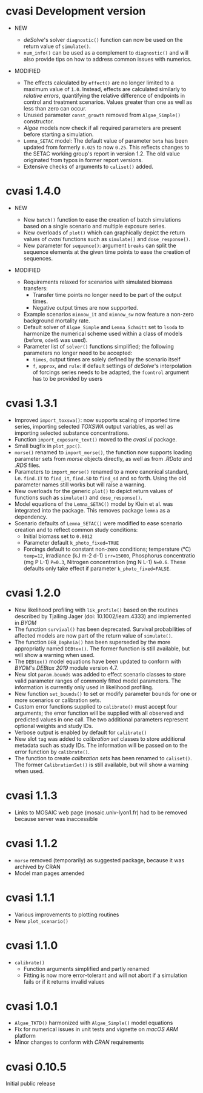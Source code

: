 # cvasi Development version

* NEW

   * *deSolve*'s solver `diagnostic()` function can now be used on the return
      value of `simulate()`.
   * `num_info()` can be used as a complement to `diagnostic()` and will also
      provide tips on how to address common issues with numerics.

* MODIFIED

   * The effects calculated by `effect()` are no longer limited to a maximum
     value of `1.0`. Instead, effects are calculated similarly to *relative errors*,
     quantifying the relative difference of endpoints in control and treatment
     scenarios. Values greater than one as well as less than zero can occur.
   * Unused parameter `const_growth` removed from `Algae_Simple()` constructor.
   * *Algae* models now check if all required parameters are present before
     starting a simulation.
   * `Lemna_SETAC` model: The default value of parameter `beta` has been updated
      from formerly `0.025` to now `0.25`. This reflects changes to the
      SETAC working group's report in version 1.2. The old value originated from
      typos in former report versions.
   * Extensive checks of arguments to `caliset()` added.

# cvasi 1.4.0

* NEW
   * New `batch()` function to ease the creation of batch simulations based on a
     single scenario and multiple exposure series.
   * New overloads of `plot()` which can graphically depict the return values of
     *cvasi* functions such as `simulate()` and `dose_response()`.
   * New parameter for `sequence()`: argument `breaks` can split the sequence
     elements at the given time points to ease the creation of sequences.
     
* MODIFIED
   * Requirements relaxed for scenarios with simulated biomass transfers:
      * Transfer time points no longer need to be part of the output times.
      * Negative output times are now supported.
   * Example scenarios `minnow_it` and `minnow_sw` now feature a non-zero
     background mortality rate.
   * Default solver of `Algae_Simple` and `Lemna_Schmitt` set to `lsoda`
     to harmonize the numerical scheme used within a class of models
     (before, `ode45` was used).
    * Parameter list of `solver()` functions simplified; the following parameters
      no longer need to be accepted:
      * `times`, output times are solely defined by the scenario itself
      * `f`, `approx`, and `rule`: if default settings of *deSolve*'s interpolation of
        forcings series needs to be adapted, the `fcontrol` argument has to be
        provided by users

# cvasi 1.3.1

* Improved `import_toxswa()`: now supports scaling of imported time series,
  importing selected *TOXSWA* output variables, as well as importing selected
  substance concentrations.
* Function `import_exposure_text()` moved to the *cvasi.ui* package.
* Small bugfix in `plot_ppc()`.
* `morse()` renamed to `import_morse()`, the function now supports loading
  parameter sets from *morse* objects directly, as well as from *.RData* and
  *.RDS* files.
* Parameters to `import_morse()` renamed to a more canonical standard, i.e.
  `find.IT` to `find_it`, `find.SD` to `find_sd` and so forth. Using the old
  parameter names still works but will raise a warning.
* New overloads for the generic `plot()` to depict return values of functions
  such as `simulate()` and `dose_response()`.
* Model equations of the `Lemna_SETAC()` model by Klein et al. was integrated
  into the package. This removes package `lemna` as a dependency.
* Scenario defaults of `Lemna_SETAC()` were modified to ease scenario creation
  and to reflect common study conditions:
    * Initial biomass set to `0.0012` 
    * Parameter default `k_photo_fixed=TRUE`
    * Forcings default to constant non-zero conditions; temperature (°C) `temp=12`, 
      irradiance (kJ m-2 d-1) `irr=15000`, Phosphorus concentratio (mg P L-1) `P=0.3`,
      Nitrogen concentration (mg N L-1) `N=0.6`. These defaults only take effect
      if parameter `k_photo_fixed=FALSE`.

# cvasi 1.2.0

* New likelihood profiling with `lik_profile()` based on the routines described
  by Tjalling Jager (doi: 10.1002/ieam.4333) and implemented in *BYOM*
* The function `survival()` has been deprecated. Survival probabilities of
  affected models are now part of the return value of `simulate()`.
* The function `DEB_Daphnia()` has been superseded by the more appropriatly
  named `DEBtox()`. The former function is still available, but will show a
  warning when used.
* The `DEBtox()` model equations have been updated to conform with *BYOM*'s
  *DEBtox 2019* module version 4.7.
* New slot `param.bounds` was added to effect scenario classes to store valid
  parameter ranges of commonly fitted model parameters. The information is 
  currently only used in likelihood profiling.
* New function `set_bounds()` to set or modify parameter bounds for one or more
  scenarios or calibration sets.
* Custom error functions supplied to `calibrate()` must accept four arguments;
  the error function will be supplied with all observed and predicted values in
  one call. The two additional parameters represent optional weights and
  study IDs.
* Verbose output is enabled by default for `calibrate()`
* New slot `tag` was added to *calibration set* classes to store additional
  metadata such as study IDs. The information will be passed on to the error
  function by `calibrate()`.
* The function to create *calibration sets* has been renamed to `caliset()`.
  The former `CalibrationSet()` is still available, but will show a warning
  when used.

# cvasi 1.1.3

* Links to MOSAIC web page (mosaic.univ-lyon1.fr) had to be removed because
  server was inaccessible

# cvasi 1.1.2

* `morse` removed (temporarily) as suggested package, because it was archived by CRAN
* Model man pages amended

# cvasi 1.1.1

* Various improvements to plotting routines
* New `plot_scenario()`

# cvasi 1.1.0

* `calibrate()`
  * Function arguments simplified and partly renamed
  * Fitting is now more error-tolerant and will not abort if a simulation
    fails or if it returns invalid values

# cvasi 1.0.1

* `Algae_TKTD()` harmonized with `Algae_Simple()` model equations
* Fix for numerical issues in unit tests and vignette on *macOS ARM* platform
* Minor changes to conform with *CRAN* requirements

# cvasi 0.10.5

Initial public release

